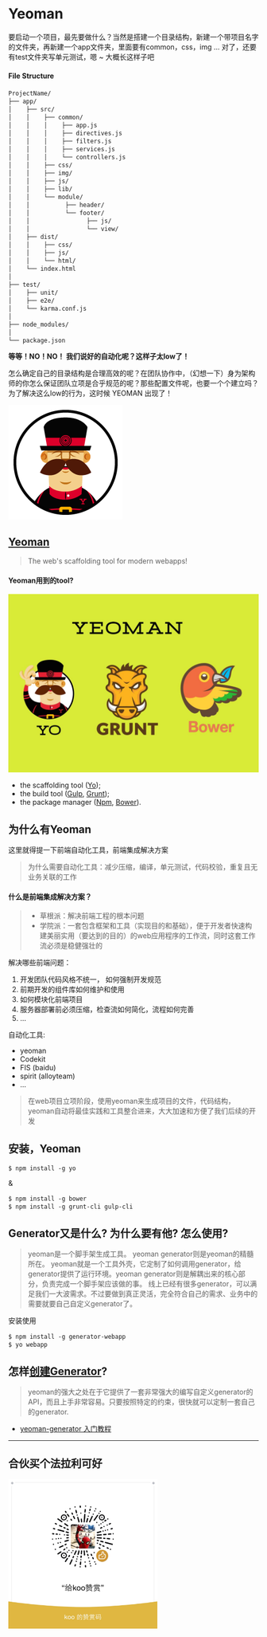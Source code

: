 # Yeoman

要启动一个项目，最先要做什么？当然是搭建一个目录结构，新建一个带项目名字的文件夹，再新建一个app文件夹，里面要有common，css，img ... 对了，还要有test文件夹写单元测试，嗯 ~ 大概长这样子吧


#### File Structure
```
ProjectName/
├── app/
│    ├── src/
│    │    ├── common/
│    │    │    ├── app.js
│    │    │    ├── directives.js
│    │    │    ├── filters.js
│    │    │    ├── services.js
│    │    │    └── controllers.js
│    │    ├── css/
│    │    ├── img/
│    │    ├── js/
│    │    ├── lib/
│    │    └── module/
│    │          ├── header/
│    │          └── footer/
│    │                ├── js/
│    │                └── view/
│    ├── dist/
│    │    ├── css/
│    │    ├── js/
│    │    └── html/
│    └── index.html
│                 
├── test/
│    ├── unit/
│    ├── e2e/
│    └── karma.conf.js
│
├── node_modules/
│
└── package.json
```

**等等！NO！NO！ 我们说好的自动化呢？这样子太low了！**

怎么确定自己的目录结构是合理高效的呢？在团队协作中，（幻想一下）身为架构师的你怎么保证团队立项是合乎规范的呢？那些配置文件呢，也要一个个建立吗？为了解决这么low的行为，这时候 YEOMAN 出现了！

![yeoman](../../assets/images/yeoman/yo.png)

## [Yeoman](http://yeoman.io/)

> The web's scaffolding tool for modern webapps!

#### Yeoman用到的tool?

![yeoman](../../assets/images/yeoman/yeoman.jpg)

* the scaffolding tool ([Yo](http://yeoman.io/));
* the build tool ([Gulp](https://gulpjs.com/), [Grunt](https://gruntjs.com/));
* the package manager ([Npm](https://www.npmjs.com/), [Bower](https://bower.io/)).

## 为什么有Yeoman

这里就得提一下前端自动化工具，前端集成解决方案

> 为什么需要自动化工具：减少压缩，编译，单元测试，代码校验，重复且无业务关联的工作

#### 什么是前端集成解决方案？
> * 草根派：解决前端工程的根本问题
> * 学院派：一套包含框架和工具（实现目的和基础），便于开发者快速构建美丽实用（要达到的目的）的web应用程序的工作流，同时这套工作流必须是稳健强壮的

解决哪些前端问题：
1. 开发团队代码风格不统一，	如何强制开发规范
2. 前期开发的组件库如何维护和使用
3. 如何模块化前端项目
4. 服务器部署前必须压缩，检查流如何简化，流程如何完善
5. ...

自动化工具:
* yeoman
* Codekit	
* FIS (baidu)
* spirit (alloyteam)
* ...

> 在web项目立项阶段，使用yeoman来生成项目的文件，代码结构，yeoman自动将最佳实践和工具整合进来，大大加速和方便了我们后续的开发

## 安装，Yeoman
```
$ npm install -g yo
```
&
```
$ npm install -g bower
$ npm install -g grunt-cli gulp-cli
```


## Generator又是什么? 为什么要有他? 怎么使用?

> yeoman是一个脚手架生成工具。
  yeoman generator则是yeoman的精髓所在。
  yeoman就是一个工具外壳，它定制了如何调用generator，给generator提供了运行环境。yeoman generator则是解耦出来的核心部分，负责完成一个脚手架应该做的事。
  线上已经有很多generator，可以满足我们一大波需求。不过要做到真正灵活，完全符合自己的需求、业务中的需要就要自己自定义generator了。

安装使用
```
$ npm install -g generator-webapp
$ yo webapp
```

## 怎样[创建Generator](http://yeoman.io/authoring/index.html)?

> yeoman的强大之处在于它提供了一套非常强大的编写自定义generator的API，而且上手非常容易。只要按照特定的约束，很快就可以定制一套自己的generator.

* [yeoman-generator 入门教程](https://segmentfault.com/a/1190000005827971#articleHeader2)

---
## 合伙买个法拉利可好
<img src="../../assets/images/wx.jpg" height="300">









